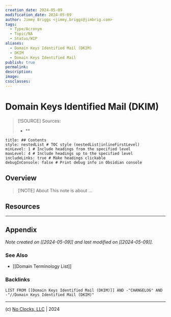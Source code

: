```yaml
---
creation_date: 2024-05-09
modification_date: 2024-05-09
author: Jimmy Briggs <jimmy.briggs@jimbrig.com>
tags:
  - Type/Acronym
  - Topic/NA
  - Status/WIP
aliases:
  - Domain Keys Identified Mail (DKIM)
  - DKIM
  - Domain Keys Identified Mail
publish: true
permalink:
description:
image:
cssclasses:
---
```


# Domain Keys Identified Mail (DKIM)

> [!SOURCE] Sources:
> - **

```table-of-contents
title: ## Contents 
style: nestedList # TOC style (nestedList|inlineFirstLevel)
minLevel: 1 # Include headings from the specified level
maxLevel: 4 # Include headings up to the specified level
includeLinks: true # Make headings clickable
debugInConsole: false # Print debug info in Obsidian console
```

## Overview

> [!NOTE] About
> This note is about ...

## Resources

***

## Appendix

*Note created on [[2024-05-09]] and last modified on [[2024-05-09]].*

### See Also

- [[Domain Terminology List]]

### Backlinks

```dataview
LIST FROM [[Domain Keys Identified Mail (DKIM)]] AND -"CHANGELOG" AND -"//Domain Keys Identified Mail (DKIM)"
```

***

(c) [No Clocks, LLC](https://github.com/noclocks) | 2024


